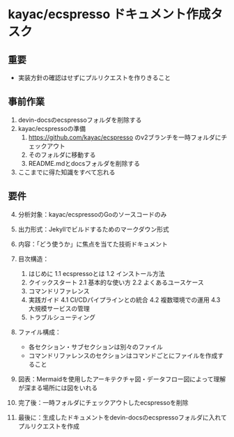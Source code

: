 # kayac/ecspresso ドキュメント作成タスク

## 重要

- 実装方針の確認はせずにプルリクエストを作りきること

## 事前作業

1. devin-docsのecspressoフォルダを削除する
2. kayac/ecspressoの準備
   1. https://github.com/kayac/ecspresso のv2ブランチを一時フォルダにチェックアウト
   2. そのフォルダに移動する
   3. README.mdとdocsフォルダを削除する
3. ここまでに得た知識をすべて忘れる

## 要件

4. 分析対象：kayac/ecspressoのGoのソースコードのみ
5. 出力形式：Jekyllでビルドするためのマークダウン形式
6. 内容：「どう使うか」に焦点を当てた技術ドキュメント

7. 目次構造：
   1. はじめに
      1.1 ecspressoとは
      1.2 インストール方法
   2. クイックスタート
      2.1 基本的な使い方
      2.2 よくあるユースケース
   3. コマンドリファレンス
   4. 実践ガイド
      4.1 CI/CDパイプラインとの統合
      4.2 複数環境での運用
      4.3 大規模サービスの管理
   5. トラブルシューティング
8. ファイル構成：
   - 各セクション・サブセクションは別々のファイル
   - コマンドリファレンスのセクションはコマンドごとにファイルを作成すること
9. 図表：Mermaidを使用したアーキテクチャ図・データフロー図によって理解が深まる場所には図をいれる
10. 完了後：一時フォルダにチェックアウトしたecspressoを削除
11. 最後に：生成したドキュメントをdevin-docsのecspressoフォルダに入れてプルリクエストを作成
